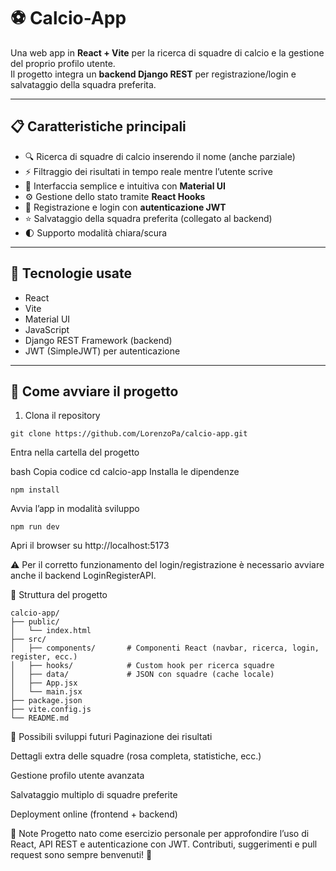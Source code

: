 # ⚽ Calcio-App

Una web app in **React + Vite** per la ricerca di squadre di calcio e la gestione del proprio profilo utente.  
Il progetto integra un **backend Django REST** per registrazione/login e salvataggio della squadra preferita.

---

## 📋 Caratteristiche principali

- 🔍 Ricerca di squadre di calcio inserendo il nome (anche parziale)  
- ⚡ Filtraggio dei risultati in tempo reale mentre l’utente scrive  
- 🎨 Interfaccia semplice e intuitiva con **Material UI**  
- ⚙️ Gestione dello stato tramite **React Hooks**  
- 👤 Registrazione e login con **autenticazione JWT**  
- ⭐ Salvataggio della squadra preferita (collegato al backend)  
- 🌓 Supporto modalità chiara/scura  

---

## 🧰 Tecnologie usate

- React  
- Vite  
- Material UI  
- JavaScript  
- Django REST Framework (backend)  
- JWT (SimpleJWT) per autenticazione  

---

## 🚀 Come avviare il progetto

1. Clona il repository
```
git clone https://github.com/LorenzoPa/calcio-app.git
```
Entra nella cartella del progetto

bash
Copia codice
cd calcio-app
Installa le dipendenze

```
npm install
```
Avvia l’app in modalità sviluppo

```
npm run dev
```
Apri il browser su http://localhost:5173

⚠️ Per il corretto funzionamento del login/registrazione è necessario avviare anche il backend LoginRegisterAPI.

🔧 Struttura del progetto
```
calcio-app/
├── public/
│   └── index.html
├── src/
│   ├── components/       # Componenti React (navbar, ricerca, login, register, ecc.)
│   ├── hooks/            # Custom hook per ricerca squadre
│   ├── data/             # JSON con squadre (cache locale)
│   ├── App.jsx
│   └── main.jsx
├── package.json
├── vite.config.js
└── README.md
```
🎯 Possibili sviluppi futuri
Paginazione dei risultati

Dettagli extra delle squadre (rosa completa, statistiche, ecc.)

Gestione profilo utente avanzata

Salvataggio multiplo di squadre preferite

Deployment online (frontend + backend)

📝 Note
Progetto nato come esercizio personale per approfondire l’uso di React, API REST e autenticazione con JWT.
Contributi, suggerimenti e pull request sono sempre benvenuti! 🚀


